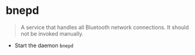 # bnepd
> A service that handles all Bluetooth network connections.
> It should not be invoked manually.

- Start the daemon
`bnepd`
